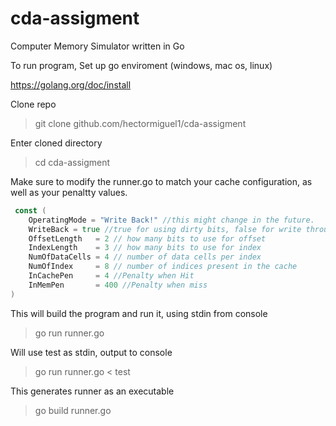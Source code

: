 # cda-assigment
Computer Memory Simulator written in Go

To run program, Set up go enviroment (windows, mac os, linux) 

https://golang.org/doc/install 

Clone repo 

> git clone github.com/hectormiguel1/cda-assigment

Enter cloned directory

> cd cda-assigment 

Make sure to modify the runner.go to match your cache configuration, as well as your penaltty values. 

```go
 const (
	OperatingMode = "Write Back!" //this might change in the future.
	WriteBack = true //true for using dirty bits, false for write through 
	OffsetLength   = 2 // how many bits to use for offset
	IndexLength    = 3 // how many bits to use for index 
	NumOfDataCells = 4 // number of data cells per index
	NumOfIndex 	   = 8 // number of indices present in the cache 
	InCachePen     = 4 //Penalty when Hit 
	InMemPen       = 400 //Penalty when miss 
)
```
This will build the program and run it, using stdin from console

> go run runner.go 

Will use test as stdin, output to console 

> go run runner.go < test 

This generates runner as an executable

> go build runner.go
